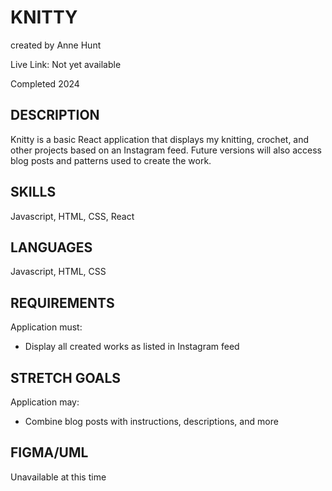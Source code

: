# KNITTY

created by Anne Hunt

Live Link: Not yet available

Completed 2024

## DESCRIPTION

Knitty is a basic React application that displays my knitting, crochet, and other projects based on an Instagram feed. Future versions will also access blog posts and patterns used to create the work.

## SKILLS

Javascript, HTML, CSS, React

## LANGUAGES

Javascript, HTML, CSS

## REQUIREMENTS

Application must:

- Display all created works as listed in Instagram feed

## STRETCH GOALS

Application may:

- Combine blog posts with instructions, descriptions, and more

## FIGMA/UML

Unavailable at this time
